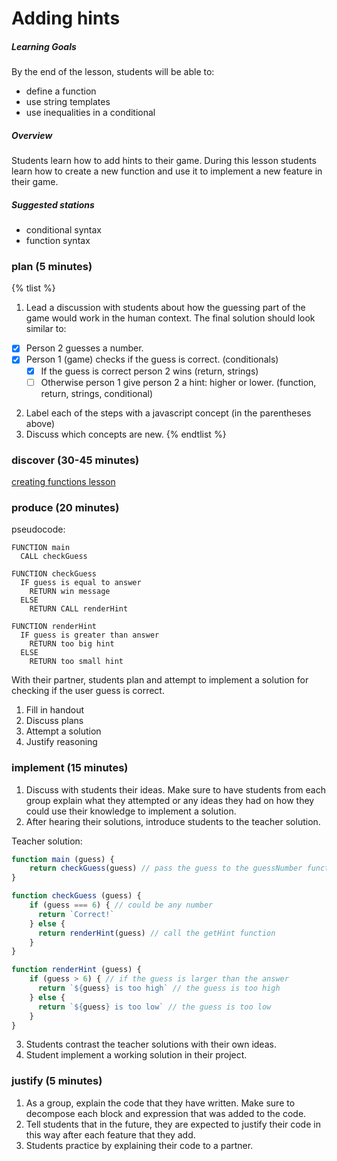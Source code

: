 # Adding hints

##### Learning Goals
By the end of the lesson, students will be able to:
  - define a function
  - use string templates
  - use inequalities in a conditional

##### Overview
Students learn how to add hints to their game. During this lesson students learn how to create a new function and use it to implement a new feature in their game.

##### Suggested stations
- conditional syntax
- function syntax

### plan (5 minutes)
{% tlist %}
1. Lead a discussion with students about how the guessing part of the game would work in the human context. The final solution should look similar to:
  - [x] Person 2 guesses a number.
  - [x] Person 1 (game) checks if the guess is correct. (conditionals)
    - [x] If the guess is correct person 2 wins (return, strings)
    - [ ] Otherwise person 1 give person 2 a hint: higher or lower. (function, return, strings, conditional)
2. Label each of the steps with a javascript concept (in the parentheses above)
3. Discuss which concepts are new.
{% endtlist %}

### discover (30-45 minutes)
[creating functions lesson](concepts/defining-functions.md)

### produce (20 minutes)
pseudocode:
```
FUNCTION main
  CALL checkGuess

FUNCTION checkGuess
  IF guess is equal to answer
    RETURN win message
  ELSE
    RETURN CALL renderHint

FUNCTION renderHint
  IF guess is greater than answer
    RETURN too big hint
  ELSE
    RETURN too small hint
```

With their partner, students plan and attempt to implement a solution for checking if the user guess is correct.

1. Fill in handout
2. Discuss plans
3. Attempt a solution
4. Justify reasoning

### implement (15 minutes)
1. Discuss with students their ideas. Make sure to have students from each group explain what they attempted or any ideas they had on how they could use their knowledge to implement a solution.
2. After hearing their solutions, introduce students to the teacher solution.

  Teacher solution:

  ```js
  function main (guess) {
      return checkGuess(guess) // pass the guess to the guessNumber function
  }

  function checkGuess (guess) {
      if (guess === 6) { // could be any number
        return `Correct!`
      } else {
        return renderHint(guess) // call the getHint function
      }      
  }

  function renderHint (guess) {
      if (guess > 6) { // if the guess is larger than the answer
        return `${guess} is too high` // the guess is too high
      } else {
        return `${guess} is too low` // the guess is too low
      }
  }
  ```
3. Students contrast the teacher solutions with their own ideas.
4. Student implement a working solution in their project.

### justify (5 minutes)
1. As a group, explain the code that they have written. Make sure to decompose each block and expression that was added to the code.
2. Tell students that in the future, they are expected to justify their code in this way after each feature that they add.
3. Students practice by explaining their code to a partner.
